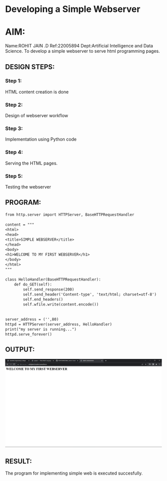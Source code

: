 # Developing a Simple Webserver

# AIM:

Name:ROHIT JAIN .D
Ref:22005894
Dept:Artificial Intelligence and Data Science.
To develop a simple webserver to serve html programming pages.

## DESIGN STEPS:

### Step 1:

HTML content creation is done

### Step 2:

Design of webserver workflow

### Step 3:

Implementation using Python code

### Step 4:

Serving the HTML pages.

### Step 5:

Testing the webserver

## PROGRAM:  
```
from http.server import HTTPServer, BaseHTTPRequestHandler

content = """
<html>
<head>
<title>SIMPLE WEBSERVER</title>
</head>
<body>
<h1>WELCOME TO MY FIRST WEBSERVER</h1>
</body>
</html>
"""

class HelloHandler(BaseHTTPRequestHandler):
    def do_GET(self):
        self.send_response(200)
        self.send_header('Content-type', 'text/html; charset=utf-8')
        self.end_headers()
        self.wfile.write(content.encode())


server_address = ('',80)
httpd = HTTPServer(server_address, HelloHandler)
print("my server is running...")
httpd.serve_forever()
```

## OUTPUT:
![OUTPUT](./image/output.png)

## RESULT:
The program for implementing simple web is executed succesfully.
